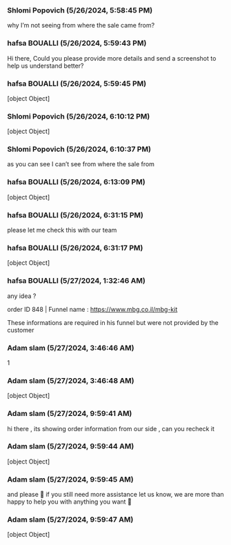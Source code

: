 ### Shlomi  Popovich (5/26/2024, 5:58:45 PM)

why I’m not seeing from where the sale came from?

### hafsa BOUALLI (5/26/2024, 5:59:43 PM)

Hi there, 
Could you please provide more details and send a screenshot to help us understand better?

### hafsa BOUALLI (5/26/2024, 5:59:45 PM)

[object Object]

### Shlomi  Popovich (5/26/2024, 6:10:12 PM)

[object Object]

### Shlomi  Popovich (5/26/2024, 6:10:37 PM)

as you can see I can’t see from where the sale from

### hafsa BOUALLI (5/26/2024, 6:13:09 PM)

[object Object]

### hafsa BOUALLI (5/26/2024, 6:31:15 PM)

please let me check this with our team

### hafsa BOUALLI (5/26/2024, 6:31:17 PM)

[object Object]

### hafsa BOUALLI (5/27/2024, 1:32:46 AM)

any idea ? 

order ID 848 | Funnel name : https://www.mbg.co.il/mbg-kit

These informations are required in his funnel but were not provided by the customer

### Adam slam (5/27/2024, 3:46:46 AM)

1

### Adam slam (5/27/2024, 3:46:48 AM)

[object Object]

### Adam slam (5/27/2024, 9:59:41 AM)

hi there , its showing order information from our side , can you recheck it

### Adam slam (5/27/2024, 9:59:44 AM)

[object Object]

### Adam slam (5/27/2024, 9:59:45 AM)

and please 🙏  if you still need more assistance let us know, we are more than happy to help you with anything you want 🥰

### Adam slam (5/27/2024, 9:59:47 AM)

[object Object]
